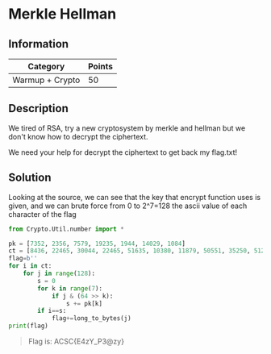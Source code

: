 # Merkle Hellman

## Information
**Category** | **Points** 
--- | --- 
Warmup + Crypto | 50 

## Description

We tired of RSA, try a new cryptosystem by merkle and hellman but we don't know how to decrypt the ciphertext.

We need your help for decrypt the ciphertext to get back my flag.txt!

## Solution

Looking at the source, we can see that the key that encrypt function uses is given, and we can brute force from 0 to 2^7=128 the ascii value of each character of the flag

```python
from Crypto.Util.number import *

pk = [7352, 2356, 7579, 19235, 1944, 14029, 1084]
ct = [8436, 22465, 30044, 22465, 51635, 10380, 11879, 50551, 35250, 51223, 14931, 25048, 7352, 50551, 37606, 39550]
flag=b''
for i in ct:
    for j in range(128):
        s = 0
        for k in range(7):
            if j & (64 >> k):
                s += pk[k]
        if i==s:
            flag+=long_to_bytes(j)
print(flag)
```


> Flag is: ACSC{E4zY_P3@zy}
